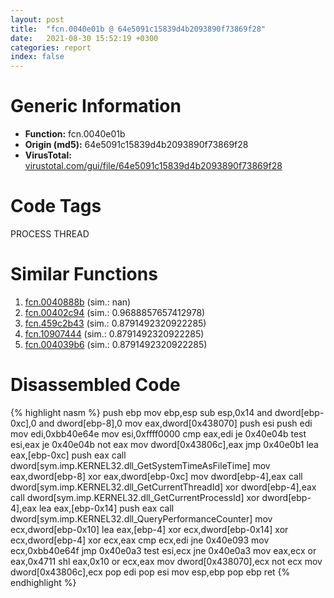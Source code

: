 ```yaml
---
layout: post
title:  "fcn.0040e01b @ 64e5091c15839d4b2093890f73869f28"
date:   2021-08-30 15:52:19 +0300
categories: report
index: false
---
```


# Generic Information
- **Function:** fcn.0040e01b
- **Origin (md5):** 64e5091c15839d4b2093890f73869f28
- **VirusTotal:** [virustotal.com/gui/file/64e5091c15839d4b2093890f73869f28][virustotal_ref]

# Code Tags
<span class="tag" id="PROCESS">PROCESS</span>
<span class="tag" id="THREAD">THREAD</span>


# Similar Functions

1. [fcn.0040888b][similar_1_ref] (sim.: nan)
2. [fcn.00402c94][similar_2_ref] (sim.: 0.9688857657412978)
3. [fcn.459c2b43][similar_3_ref] (sim.: 0.8791492320922285)
4. [fcn.10907444][similar_4_ref] (sim.: 0.8791492320922285)
5. [fcn.004039b6][similar_5_ref] (sim.: 0.8791492320922285)


# Disassembled Code

{% highlight nasm %}
push ebp
mov ebp,esp
sub esp,0x14
and dword[ebp-0xc],0
and dword[ebp-8],0
mov eax,dword[0x438070]
push esi
push edi
mov edi,0xbb40e64e
mov esi,0xffff0000
cmp eax,edi
je 0x40e04b
test esi,eax
je 0x40e04b
not eax
mov dword[0x43806c],eax
jmp 0x40e0b1
lea eax,[ebp-0xc]
push eax
call dword[sym.imp.KERNEL32.dll_GetSystemTimeAsFileTime]
mov eax,dword[ebp-8]
xor eax,dword[ebp-0xc]
mov dword[ebp-4],eax
call dword[sym.imp.KERNEL32.dll_GetCurrentThreadId]
xor dword[ebp-4],eax
call dword[sym.imp.KERNEL32.dll_GetCurrentProcessId]
xor dword[ebp-4],eax
lea eax,[ebp-0x14]
push eax
call dword[sym.imp.KERNEL32.dll_QueryPerformanceCounter]
mov ecx,dword[ebp-0x10]
lea eax,[ebp-4]
xor ecx,dword[ebp-0x14]
xor ecx,dword[ebp-4]
xor ecx,eax
cmp ecx,edi
jne 0x40e093
mov ecx,0xbb40e64f
jmp 0x40e0a3
test esi,ecx
jne 0x40e0a3
mov eax,ecx
or eax,0x4711
shl eax,0x10
or ecx,eax
mov dword[0x438070],ecx
not ecx
mov dword[0x43806c],ecx
pop edi
pop esi
mov esp,ebp
pop ebp
ret
{% endhighlight %}


[similar_1_ref]: /report/fcn.0040888b@b8b9b802e96d8e813c605554cf6f7018
[similar_2_ref]: /report/fcn.00402c94@df122b321cb85208f7078f98486a1c28
[similar_3_ref]: /report/fcn.459c2b43@284c9c9722cef7520dddfe58806fd72f
[similar_4_ref]: /report/fcn.10907444@2585b133c2e70968905cce13b1fc2654
[similar_5_ref]: /report/fcn.004039b6@e38ba004520fa1a86a35b63e8d5843ef
[virustotal_ref]: https://www.virustotal.com/gui/file/64e5091c15839d4b2093890f73869f28